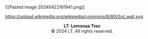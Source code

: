 ![[Pasted image 20240422161941.png]]

https://upload.wikimedia.org/wikipedia/commons/8/80/Gut_wall.svg



<p style="text-align: center;"><strong>LT: Lemonaa Tree</strong><br>
© 2024 LT. All rights reserved.</p>